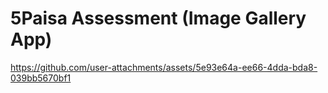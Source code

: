 
# 5Paisa Assessment (Image Gallery App)




https://github.com/user-attachments/assets/5e93e64a-ee66-4dda-bda8-039bb5670bf1

